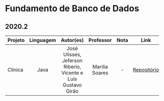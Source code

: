 # Fundamento de Banco de Dados

## 2020.2

Projeto | Linguagem | Autor(es) | Professor | Nota | Link
:------ | :-------: | :-------: | :-------: | :--: | :---:
Clínica | Java | José Ulisses, Jeferson Riberio, Vicente e Luis Gustavo Girão | Marilia Soares | - | [Repositório](https://github.com/jos3s/Faculdade-Projetos/blob/master/FBD/ClinicaBD)
